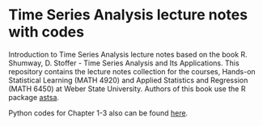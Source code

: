 # Time Series Analysis lecture notes with codes

Introduction to Time Series Analysis lecture notes based on the book R. Shumway, D. Stoffer - Time Series Analysis and Its Applications.
This repository contains the lecture notes collection for the courses, Hands-on Statistical Learning (MATH 4920) and Applied Statistics and Regression (MATH 6450) at Weber State University. Authors of this book use the R package [astsa](https://github.com/nickpoison/tsa4).

Python codes for Chapter 1-3 also can be found [here](https://github.com/borisgarbuzov/tsa4-python).
